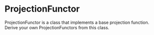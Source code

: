 # ProjectionFunctor

ProjectionFunctor is a class that implements a base projection function.
Derive your own ProjectionFunctors from this class.
